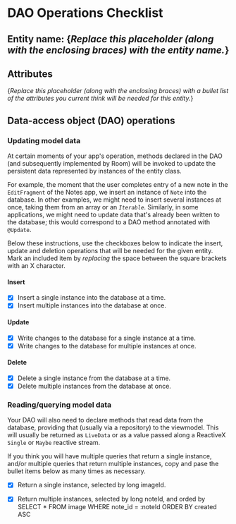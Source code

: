 ﻿# DAO Operations Checklist

<!-- Complete this checklist for each entity -->

## Entity name: {_Replace this placeholder (along with the enclosing braces) with the entity name._}

## Attributes

{_Replace this placeholder (along with the enclosing braces) with a bullet list of the attributes you current think will be needed for this entity._}

## Data-access object (DAO) operations

### Updating model data

At certain moments of your app's operation, methods declared in the DAO (and subsequently implemented by Room) will be invoked to update the persistent data represented by instances of the entity class. 

For example, the moment that the user completes entry of a new note in the `EditFragment` of the Notes app, we insert an instance of `Note` into the database. In other examples, we might need to insert several instances at once, taking them from an array or an *`Iterable`*. Similarly, in some applications, we might need to update data that's already been written to the database; this would correspond to a DAO method annotated with `@Update`.

Below these instructions, use the checkboxes below to indicate the insert, update and deletion operations that will be needed for the given entity. Mark an included item by _replacing_ the space between the square brackets with an X character.

#### Insert

* [X] Insert a single instance into the database at a time.
* [X] Insert multiple instances into the database at once.

#### Update

* [X] Write changes to the database for a single instance at a time.
* [X] Write changes to the database for multiple instances at once.
    
#### Delete 

* [X] Delete a single instance from the database at a time.
* [X] Delete multiple instances from the database at once.
    
### Reading/querying model data

Your DAO will also need to declare methods that read data from the database, providing that (usually via a repository) to the viewmodel. This will usually be returned as `LiveData` or as a value passed along a ReactiveX `Single` or `Maybe` reactive stream.

If you think you will have multiple queries that return a single instance, and/or multiple queries that return multiple instances, copy and pase the bullet items below as many times as necessary.

* [X] Return a single instance, selected by long imageId.

* [X] Return multiple instances, selected by long noteId, and orded by SELECT * FROM image WHERE note_id = :noteId ORDER BY created ASC

